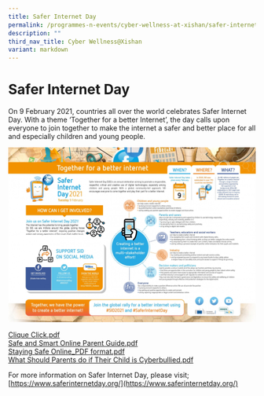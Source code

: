 ```yaml
---
title: Safer Internet Day
permalink: /programmes-n-events/cyber-wellness-at-xishan/safer-internet-day/
description: ""
third_nav_title: Cyber Wellness@Xishan
variant: markdown
---
```

# **Safer Internet Day**

On 9 February 2021, countries all over the world celebrates Safer Internet Day. With a theme ‘Together for a better Internet’, the day calls upon everyone to join together to make the internet a safer and better place for all and especially children and young people.

![](/images/SID%202021.jpg)

[Clique Click.pdf](/files/Clique%20Click.pdf)    
[Safe and Smart Online Parent Guide.pdf](/files/Safe%20and%20Smart%20Online%20Parent%20Guide.pdf)  
[Staying Safe Online_PDF format.pdf](/files/Staying%20Safe%20Online_PDF%20format.pdf)   
[What Should Parents do if Their Child is Cyberbullied.pdf](/files/What%20Should%20Parents%20do%20if%20Their%20Child%20is%20Cyberbullied.pdf)

For more information on Safer Internet Day, please visit;
[https://www.saferinternetday.org/](https://www.saferinternetday.org/)